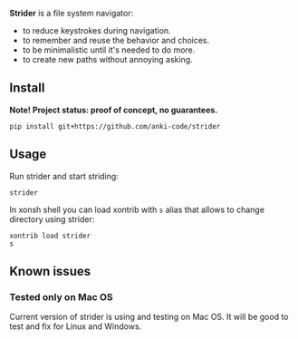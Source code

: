 **Strider** is a file system navigator:
* to reduce keystrokes during navigation.
* to remember and reuse the behavior and choices.
* to be minimalistic until it's needed to do more.
* to create new paths without annoying asking.


## Install

**Note! Project status: proof of concept, no guarantees.**

```xsh
pip install git+https://github.com/anki-code/strider
```

## Usage
Run strider and start striding:
```xsh
strider
```

In xonsh shell you can load xontrib with `s` alias that allows to change directory using strider:
```xsh
xontrib load strider
s
```

## Known issues

### Tested only on Mac OS

Current version of strider is using and testing on Mac OS. It will be good to test and fix for Linux and Windows.

